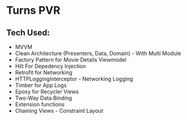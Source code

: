 # Turns PVR
## Tech Used:
- MVVM
- Clean Architecture (Presenters, Data, Domain) - With Multi Module
- Factory Pattern for Movie Details Viewmodel
- Hilt For Depedency Injection
- Retrofit for Networking
- HTTPLoggingInterceptor - Networking Logging
- Timber for App Logs
- Epoxy for Recycler Views
- Two-Way Data Binding
- Extension functions
- Chaining Views - Constraint Layout


